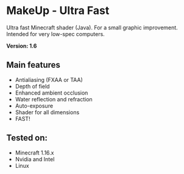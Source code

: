 # MakeUp - Ultra Fast
Ultra fast Minecraft shader (Java). For a small graphic improvement. Intended for very low-spec computers.

**Version: 1.6**

## Main features
* Antialiasing (FXAA or TAA)
* Depth of field
* Enhanced ambient occlusion
* Water reflection and refraction
* Auto-exposure
* Shader for all dimensions
* FAST!

## Tested on:
* Minecraft 1.16.x
* Nvidia and Intel
* Linux
